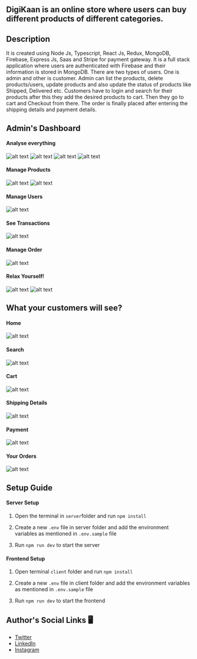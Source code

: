 ## DigiKaan is an online store where users can buy different products of different categories.

## Description 
It is created using Node Js, Typescript, React Js, Redux, MongoDB, Firebase, Express Js, Saas and Stripe for payment gateway. It is a full stack application where users are authenticated with Firebase and their information is stored in MongoDB. There are two types of users. One is admin and other is customer. Admin can list the products, delete products/users, update products and also update the status of products like Shipped, Delivered etc. Customers have to login and search for their products after this they add the desired products to cart. Then they go to cart and Checkout from there. The order is finally placed after entering the shipping details and payment details.

## Admin's Dashboard 

#### Analyse everything
![alt text](assets/admin_d1.png)
![alt text](assets/admin_d7.png)
![alt text](assets/admin_d9.png)
![alt text](assets/admin_d8.png)

#### Manage Products
![alt text](assets/admin_d2.png)
![alt text](assets/admin_d3.png)

#### Manage Users
![alt text](assets/admin_d4.png)

#### See Transactions
![alt text](assets/admin_d5.png)

#### Manage Order
![alt text](assets/admin_d6.png)

#### Relax Yourself!
![alt text](assets/admin_d10.png)
![alt text](assets/admin_d11.png)

## What your customers will see?
#### Home
![alt text](assets/home.png)
#### Search
![alt text](assets/Search.png)
#### Cart
![alt text](assets/Cart.png)
#### Shipping Details
![alt text](assets/Shipping.png)
#### Payment
![alt text](assets/Pay.png)
#### Your Orders 
![alt text](assets/orders.png)

## Setup Guide

#### Server Setup

1. Open the terminal in `server`folder and run `npm install`

2. Create a new `.env` file in server folder and add the environment variables as mentioned in `.env.sample` file

3. Run `npm run dev` to start the server

#### Frontend Setup

1. Open terminal `client` folder and run `npm install`

2.  Create a new `.env` file in client folder and add the environment variables as mentioned in `.env.sample` file

3. Run `npm run dev` to start the frontend


## Author's Social Links 🖥️

- [Twitter](https://twitter.com/rahu__24)
- [LinkedIn](https://www.linkedin.com/in/rahu24/)
- [Instagram](https://www.instagram.com/rahu__24/)
